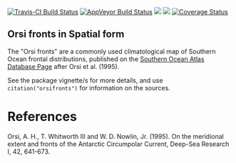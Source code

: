 <!-- README.md is generated from README.Rmd. Please edit that file -->
[![Travis-CI Build Status](https://travis-ci.org/mdsumner/orsifronts.svg?branch=master)](https://travis-ci.org/mdsumner/orsifronts) [![AppVeyor Build Status](https://ci.appveyor.com/api/projects/status/github/AustralianAntarcticDivision/orsifronts?branch=master&svg=true)](https://ci.appveyor.com/project/AustralianAntarcticDivision/orsifronts) [![](http://www.r-pkg.org/badges/version/orsifronts)](http://www.r-pkg.org/pkg/orsifronts) [![](http://cranlogs.r-pkg.org/badges/orsifronts)](http://www.r-pkg.org/pkg/orsifronts) [![Coverage Status](https://img.shields.io/codecov/c/github/AustralianAntarcticDivision/orsifronts/master.svg)](https://codecov.io/github/AustralianAntarcticDivision/orsifronts?branch=master)

Orsi fronts in Spatial form
---------------------------

The "Orsi fronts" are a commonly used climatological map of Southern Ocean frontal distributions, published on the [Southern Ocean Atlas Database Page](http://woceatlas.tamu.edu/Sites/html/atlas/SOA_DATABASE_DOWNLOAD.html) after Orsi et al. (1995).

See the package vignette/s for more details, and use `citation("orsifronts")` for information on the sources.

References
==========

Orsi, A. H., T. Whitworth III and W. D. Nowlin, Jr. (1995). On the meridional extent and fronts of the Antarctic Circumpolar Current, Deep-Sea Research I, 42, 641-673.
